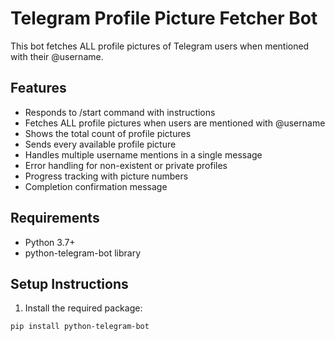 # Telegram Profile Picture Fetcher Bot

This bot fetches ALL profile pictures of Telegram users when mentioned with their @username.

## Features
- Responds to /start command with instructions
- Fetches ALL profile pictures when users are mentioned with @username
- Shows the total count of profile pictures
- Sends every available profile picture
- Handles multiple username mentions in a single message
- Error handling for non-existent or private profiles
- Progress tracking with picture numbers
- Completion confirmation message

## Requirements
- Python 3.7+
- python-telegram-bot library

## Setup Instructions

1. Install the required package:
```bash
pip install python-telegram-bot
